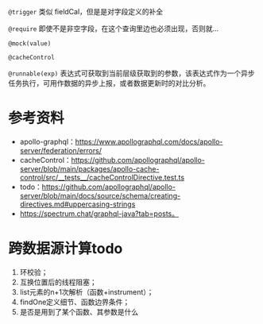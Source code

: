  `@trigger`
类似 fieldCal，但是是对字段定义的补全

`@require`
即使不是非空字段，在这个查询里边也必须出现，否则就...

`@mock(value)`

`@cacheControl`

`@runnable(exp)`
表达式可获取到当前层级获取到的参数，该表达式作为一个异步任务执行，可用作数据的异步上报，或者数据更新时的对比分析。


# 参考资料

- apollo-graphql：https://www.apollographql.com/docs/apollo-server/federation/errors/
- cacheControl：https://github.com/apollographql/apollo-server/blob/main/packages/apollo-cache-control/src/__tests__/cacheControlDirective.test.ts
- todo：https://github.com/apollographql/apollo-server/blob/main/docs/source/schema/creating-directives.md#uppercasing-strings
- https://spectrum.chat/graphql-java?tab=posts。

# 跨数据源计算todo
1. 环校验；
2. 互换位置后的线程阻塞；
3. list元素的n+1次解析（函数+instrument）；
4. findOne定义细节、函数边界条件；
5. 是否是用到了某个函数、其参数是什么